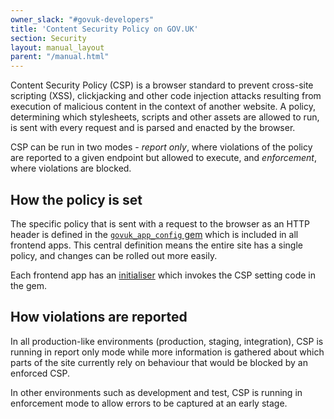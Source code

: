 ```yaml
---
owner_slack: "#govuk-developers"
title: 'Content Security Policy on GOV.UK'
section: Security
layout: manual_layout
parent: "/manual.html"
---
```


Content Security Policy (CSP) is a browser standard to prevent cross-site scripting (XSS), clickjacking and other code
injection attacks resulting from execution of malicious content in the context of another website. A policy, determining
which stylesheets, scripts and other assets are allowed to run, is sent with every request and is parsed and enacted by
the browser.

CSP can be run in two modes - *report only*, where violations of the policy are reported to a given endpoint but
allowed to execute, and *enforcement*, where violations are blocked.

## How the policy is set

The specific policy that is sent with a request to the browser as an HTTP header is defined in the
[`govuk_app_config` gem](https://github.com/alphagov/govuk_app_config/blob/master/lib/govuk_app_config/govuk_content_security_policy.rb)
which is included in all frontend apps. This central definition means the entire site has a single policy,
and changes can be rolled out more easily.

Each frontend app has an [initialiser](https://github.com/alphagov/government-frontend/blob/master/config/initializers/csp.rb)
which invokes the CSP setting code in the gem.

## How violations are reported

In all production-like environments (production, staging, integration), CSP is running in report only mode while more
information is gathered about which parts of the site currently rely on behaviour that would be blocked by an enforced
CSP.

In other environments such as development and test, CSP is running in enforcement mode to allow errors to be captured
at an early stage.
